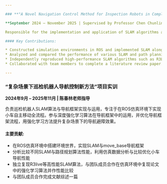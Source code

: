 ```yaml
---

### **"A Novel Navigation Control Method for Inspection Robots in Complex Scenarios" Project**

**September 2024 – November 2025 | Supervised by Professor Chen Chunlin**

Responsible for the implementation and application of SLAM algorithms and navigation frameworks for inspection robots, focusing on achieving the full process of autonomous mobile robot navigation within a ROS simulation environment. Participated in integrating deep reinforcement learning algorithms into the navigation framework, and optimized the navigation workflow to enhance obstacle avoidance performance in complex scenarios using reinforcement learning methods.

#### Key Contributions:

* Constructed simulation environments in ROS and implemented SLAM along with the move_base navigation framework.
* Analyzed and compared the performance of various SLAM and path planning algorithms; utilized simulation data to evaluate and optimize robot navigation performance.
* Independently reproduced high-performance SLAM algorithms such as R3LIVE, and collaborated with team members to reproduce reinforcement learning algorithms from research papers in the simulation environment, conducting performance comparisons.
* Collaborated with team members to complete a literature review paper.

---
```




### **“复杂场景下巡检机器人导航控制新方法”项目实训**

**2024年9月 – 2025年11月 | 陈春林老师指导**

负责巡检机器人SLAM算法与导航框架实现与运用，专注于在ROS仿真环境下实现小车自主移动全流程。参与深度强化学习算法在导航框架中的运用，并优化导航框架流程，用强化学习方法提升复杂场景下的导航避障效果。

#### 主要贡献:

- 在ROS仿真环境中搭建环境世界，实现SLAM与move_base导航框架
- 分析比较不同SLAM与路径规划算法性能，利用仿真数据分析与比较优化小车导航性能
- 独立复现R3live等高性能SLAM算法，与团队成员合作在仿真环境中复现论文中的强化学习算法并作性能比较
- 与团队成员合作完成文献综述一篇
